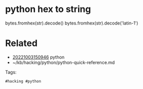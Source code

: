 # python hex to string
bytes.fromhex(str).decode()
bytes.fromhex(str).decode('latin-1')

# Related

- [20221003150946](/zet/20221003150946/README.md) python
- ~/kb/hacking/python/python-quick-reference.md

Tags:

    #hacking #python 
